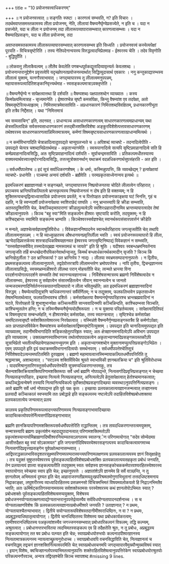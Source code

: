 +++
title = "10 प्रयोजनवत्त्वाधिकरणम्"

+++
॥ न प्रयोजनवत्त्वात् ॥ सङ्गतिः स्पष्टा । कारणत्वं सम्भवति, न? इति विचारः । तदर्थमवाप्तसमस्तकामस्य लीला प्रयोजनम्, नेति, लीलायां वैषम्यनैर्घृण्येप्रसज्येते, न इति च । यदा न प्रसज्येते, यदा च लीला न प्रयोजनम् तदा लीलारूपव्यापारासम्भवात् कारणत्वासम्भवः । यदा न वैषम्यादिप्रसङ्गः, यदा च लीला प्रयोजनम्, तदा

अवाप्तसमस्तकामस्य लीलारूपव्यापारसम्भवात् कारणत्वसम्भव इति सिध्यति । प्रयोजनवत्त्वं कस्येत्यपेक्षां पूरयति - विचित्रसृष्टेरिति । तस्य नेतिपदेनान्वयस्य विरुद्धत्वादभिप्रेतमाह - ईश्वरस्य चेति । तदेव विवृणोति - बुद्धिपूर्वेति ।

॥ लोकवत्तु लीलाकैवल्यम् ॥ लीलैव केवलेति पणबन्धपूर्वकद्यूतादिव्यावृत्त्यर्तः केवलशब्दः । प्रयोजनान्तरानुद्देशेन प्रवृत्तत्वेपि यदृच्छोपनतप्रयोजनस्यार्थात् सिद्धिव्युदासार्थ एवकारः । ननु कन्तुकाद्यारम्भस्य लीलात्वं युक्तम्, यत्नगौरवाभावात् । जगद्य्वापारस्य तु लीलात्वमनुपपन्नम्, महायासरूपत्वादितिशङ्कानिवृत्त्यर्थमाह - स्वसङ्कल्पमात्राऽवक्लृप्तेति ।

॥ वैषम्यनैर्घृण्ये न सापेक्षत्वात्तथा हि दर्शयति ॥ वैषम्यशब्दः पक्षपातशब्देन व्याख्यातः । कस्य किमपेक्ष्यमित्यत्राह - सृज्यमानेति । ईश्वरश्चेन्न सृष्टौ कमर्सापेक्षः, किन्तु वैषम्यांश एव तदपेक्षा, अतो विषमसृष्टेरित्यध्याहृतम् । निमित्तमात्रमेवासाविति - अप्रधानकारणं निमित्तशब्दविवक्षितम्, प्रधानकारणीभूता इति तत्रैव निर्द्देशात् । यथा "निमित्तमात्रं

भव सव्यसाचिन्" इति, तदनवत् । प्राधान्यञ्च असाधारणकारणत्वम् साधारणकारणत्वमप्राधान्यम् यथा क्षेत्रसलिलादिकं सर्वसस्यसाधारणकारणं तत्तद्बीजशक्तिविशेषा अङ्कुरविशेशेत्पत्तावसाधारणकारणम् तथेश्वरस्य साधारणकारणत्वान्निमित्तमात्रत्वम्, कर्मणां विषमसृष्टयसाधारणकारणत्वात्प्राधान्यमित्यर्थः ।

॥ न कर्माविभागादिति चेत्रान्नादित्वादुपपद्यते चाप्युपलभ्यते च ॥ अपिशब्दं व्याचष्टे - तदनादित्वेपीति - उपपद्यते चेत्यत्र चशब्दाभिप्रेतार्थमाह - अकृताभ्यागमेति । स्वरूपानादित्वे सत्यपि सृष्टिप्रवाहानादित्वे सति हि कर्मप्रवाहानादित्वसिद्धिः, अतः सृष्टिप्रवाहानादित्वं दर्शयति - सूर्याचन्द्रमसाविति । प्रतिकल्पमधीतस्यास्य वाक्यस्यार्थवत्त्वात्सृष्टेरनादित्वसिद्धिः, तत्तत्सूत्रोक्तानर्थान् यथाक्रमं वदन्नधिकरणार्थसुपसंहरति - अत इति ।

॥ सर्वधर्मोपपत्तेश्च ॥ इदं सूत्रं सर्वाधिकरणशेषम् । के धर्माः, कस्मिन्नुपपत्तिः, किं व्यवच्छेद्यम् ? इत्यपेक्षायां व्याचष्टे- प्रधानेति । पञ्चम्या अन्वयं दर्शयति - ब्रह्मैवेति । परमप्रकृतसाध्येनान्वय इत्यर्थः ॥

इदमधिकरणं ब्रह्माज्ञानपक्षे न सङ्गच्छते, जगद्य्वापारस्य निष्प्रयोजनतया चोदिते लीलात्वेन परिहारात् । प्रपञ्चस्य भ्रान्तिपरिकल्पितत्वे भ्रान्तकृत्यस्य निष्प्रयोजनत्वं न दोष इति हि वक्तव्यम्; न हि शुक्तिरूप्यचन्द्रद्वित्वाध्यासादिकं प्रयोजनाय प्रवर्तते, न च पित्तोपहतः प्रयोजनाकाङ्क्षया घटं भिनत्ति, गृहं च दहति, न हि स्वप्नदर्शी प्रयोजनापेक्षया स्वशिराछेदं पश्यति । ननु भ्रान्तस्यापि हि क्रीडा सम्भवति, अतस्तदुक्तिरिति चेन्न, केषाञ्चिद्य्वापाराणां क्रीडातुल्यत्वेऽपि स्वशिरःप्रहारादीनामिव भ्रान्तव्यापारत्वादेव तेषां क्रीडात्वानुपपत्तेः । किञ्च "बहु स्या"मिति सङ्कल्पेन हीश्वरः सृष्टयादि करोति, तदयुक्तम्; न हि कश्चिद्भ्रान्तः स्यामिति सङ्कल्प्य भ्राम्यति । किञ्चेश्वरस्सर्वज्ञश्चेत् स्वानर्थरूपसंसारपवर्त्तनं क्रीडेति

न मन्यते, अज्ञश्चेत्सर्वज्ञत्वश्रुतिविरोधः । विवेकज्ञाननिष्पादनेन स्वानर्थपरिहाराय जगत्सृजतीति चेत् तथापि लीलात्वमनुपपन्नम् । न हि व्याध्युपहतस्य औषधानयनप्रवृत्तिर्लीला भवति । स्वयं प्रयोजनरूपव्यापारो हि लीला, ऋग्वेदादिप्रवत्तर्कस्य शास्त्रादधिकविषयज्ञानवत ईश्वरस्य जगत्सृष्टिनिष्पाद्यं विवेकज्ञानं न सम्भवति, "यस्सर्वज्ञस्सर्ववित् तस्मादेतद्ब्रह्म नामरूपमन्नं च जायते" इति हि श्रुतिः । यदीश्वरः स्वबन्धभ्रमनिवर्तनाय जगत्सृजति तर्हि बन्धच्छेदनौपयिकानेवार्थान्सृजतु, किमर्थं बन्धवर्धकानर्थकामादीन् सृजति ? किञ्च किं भ्रान्तिहेतुर्लीला ? उत भ्रान्तिकार्या ? उत भ्रान्तिरेव ? नाद्यः । लीलया स्वभ्रमसम्पादनानुपपत्तेः । न द्वितीयः, प्रथमसङ्कल्पस्य लीलात्वानुपपत्तेः, तद्वदेवोत्तरत्रापि लीलामन्तरेण भ्रमोपपत्तेश्च । नापि तृतीयः, द्विचन्द्रज्ञानस्य लीलात्वाप्रसिद्धेः, स्वयमभ्राम्यन्नीश्वरो लीलथा परान् मोहयतीति चेन्न; त्वन्मते भ्रान्त्या विना परदर्शनायोगात्परदर्शने सम्भवति तेषां स्वानन्यत्वज्ञानाच्च । निर्विशेषसन्मात्रस्य ब्रह्मणो निर्विशेषत्वादेव न लीलासम्भवः, ईश्वरस्य तु सर्वज्ञत्वेन संसारमहितत्वेन जीवान् स्वानन्यत्वेन च जानतो जन्मजरामरणादिनिर्वर्तननरकपातनादिव्यापारो न लीला भवितुमर्हति; अत इदमधिकरणं ब्रह्माज्ञानवादिनां विरुद्धम् । वैषम्येत्यादिसूत्राणि चाधिकरणान्तरं सर्वैर्वर्णितम्; न च तद्युक्तम्, फलफलिभावेन प्रकृतसाध्येन तेषामन्वितार्थत्वात्, फलफलिभावश्च दशिर्तः । कर्मसापेक्षतया वैषम्यनर्घृण्यपरिहारश्च भ्रान्तब्रह्मवादिनां न घटते, पित्तोपहतो हि शुभाशुभानपेक्षः कञ्चित्स्तौति सान्त्ववादिनमपि कञ्चिन्निन्दति, काश्चिदम्भसा सिञ्चति, कांश्चिन्मुसलेन हन्ति; न च तस्मिन्वैषम्यनैर्घृण्ययोर्दोषरूपता । न च युक्तया परिहर्तव्यत्वम् । सापेक्षत्वादितिपदं च विषमसृष्टया सम्बन्धर्महति, न हीश्वरश्चेत् कर्मसापेक्षः, तस्य स्वतन्त्रत्वात् । सृष्टिश्चेन्न कर्मसापेक्षा समष्टितत्त्वसृष्टौ सर्वशक्तितयेश्वरस्य निरपेक्षत्वात् । यस्मिन्नंशे वैषम्यनैर्गृण्यप्रसङ्गस्तत्रैव हि कर्मणोऽपेक्षा; अतः प्राप्ताप्राप्तविवेकेन वैषम्यांशस्य कर्मसापेक्षत्वाद्विषमसृष्टेरित्युक्तम् । उपपद्यत इति चानादित्वमुपपद्यत इति व्याख्यातम्, तदानीमविभागादिति शङ्कितहेतुरपरिहृतः स्यात्; अतः क्षेत्रज्ञानामनादित्वेऽपि अविभाग उपपद्यत इति व्याख्यातम् । उक्तलक्षणस्याविभागस्य तथोत्वोपपादकत्वेन अकृताभ्यागमादिप्रसङ्गरूपस्तर्कोऽपि सूत्राभिप्रेतो भवतीत्यभिप्रायेणाहतथानभ्युपगम इति । अकृताभ्यागमशब्देन मुक्तानामप्युत्पत्तिप्रसङ्गोऽभिप्रेतः । एवम् उपपद्यते इति द्वयं यथाक्रममविभागानादित्वयोः समर्थनपरम् । सर्वधर्मोपपत्तेश्चेतिसूत्रं निर्विशेषवादेऽत्यन्तमघटितमिति दुरपह्नवम् । ब्रह्मणो महामायत्वात्तस्मिन्मायाकल्पितधर्मोपपत्तिरिति तु श्रद्धामात्रम्, अशाब्दत्वात् । "पराऽस्य शक्तिर्विविधैव श्रूयते स्वाभाविकी ज्ञानबलक्रिया च" इति श्रुतिविरोधाच्च । यादवमिश्रानुसारिणस्तुसर्वधर्मोपपत्तेश्चेति सूत्रमप्यधिकरणान्तरमाहुः, तत्र चैतन्यशक्तिक्रियाशक्तिपरिणामशक्तिरूपाः सर्वे धर्मा ब्रह्मणि नोपपद्यन्ते, नित्यसर्गादिप्रवृत्तिप्रसङ्गात् न चेच्छया नित्यप्रसङ्गपरिहारः, इच्छाया नित्यत्वे नित्यप्रसङ्गात्, अनित्यत्वेऽपि हेतुसापेक्षत्वात् हेतोश्चामानकत्वात्; कथञ्चिद्धेत्वन्वेषणे तस्यापि नित्यानित्यविकल्पे पूर्वोक्तदोषप्रसङ्गादिच्छया व्यवस्थाऽनुपपत्तिर्नित्यप्रसङ्गः । अतो ब्रह्मणि सर्वे धर्मा नोपपद्यन्त इति पूर्वः पक्षः कृतः । इच्छायाः प्रलयकालात्ययज्ञानजन्मत्वात् तज्ज्ञानस्य प्रलयादौ कञ्चित्कालं स्वप्स्यामि ततः प्रबोद्धाहे इति सङ्कल्पस्य नष्टत्वेऽपि तदाहितविशेषप्रबोधशक्तया प्रलयकालात्येय जन्यत्वात् प्रलय

कालस्य प्रकृतिपरिणामरूपत्वादन्त्यपरिणामस्य नित्यप्रसङ्गाभावादिच्छायाः कादाचित्कत्वोपपत्तेर्नित्यसर्गादिप्रसङ्गाभावात्

ब्रह्मणि ज्ञानक्रियापरिणामशक्तिरूपसर्वधर्मोपपत्तेरिति राद्धान्तितम् । तत्र तावदधिकरणान्तरत्वमयुक्तम्, सन्मात्रस्यापि ब्रह्मणः प्रकृत्यंशेन महदाद्युपादानत्वात् परिणामशक्तिमतोऽपि प्रकृत्यंशस्यान्तर्यामिब्राह्मणादिष्वीश्वरनियाम्यतयाऽवगतस्य स्वातन्त्र्ेण परिणामायोगात् "सदेव सोम्येदमग्र आसीत्तदैक्षत बहु स्यां सोऽकामयत" इति जगत्सर्गादिविषयस्येश्वरसङ्गल्पस्य कादाचित्कत्वावगमाच्च नित्यसर्गादिप्रवृत्त्यप्रसङ्गेन पूर्वपक्षोत्थानासम्भवात् । आद्विपराद्धकालभाविसदृशतरसूक्ष्मपरिणामपरम्परास्वन्त्यपरिणामलक्षणस्य प्रलयकालात्ययस्य ज्ञानं सिसृक्षाहेतुः । तत्र यदुक्तं सुषुप्तस्येश्वरस्य पूर्वसङ्कल्पाहितविशेषाप्रबोधशक्तिः प्रलयकालात्ययसहकृता प्रबोधं जनयति, तेन प्रलयात्ययं ज्ञात्वा सङ्कल्पयतीति तदयुक्तम् स्वतः सर्वज्ञस्य ज्ञानसङ्कोचककर्मपारवश्यरहितस्येश्वरस्य स्वापायोगात् स्वेच्छया स्वाप इति चेन्न; इच्छानुपपत्तेः । अज्ञातांशेऽपि ज्ञानमेव हि सर्वे वाञ्छन्ति, न तु ज्ञानलोपम् अभिमतत्वं दृश्यत इति चेत् आहाराजरणतीव्रामयदुःखपरिश्रमतमोगुणाभिभूतानां तत्तदधिष्टशमनाय निद्राकाङ्क्षा, लघुशरीरस्य व्याध्यादिरहितस्य प्रसन्नमनसो विचित्रमभिमतं विषयमवलोकयतो हि निद्राऽनभिमतैव भवति; अतः ऊमिर्षट्कातिगस्यानामयस्य सर्वशक्तेस्तमसः परस्येश्वरस्य कथं ज्ञानलोपोऽभिमतः स्यात् ? प्रबोधशक्तेः पूर्वसङ्कल्पाहितविशेषत्वमप्ययुक्तम्, विशेषस्य प्रबोधजननयोग्यतालक्षणत्वाद्योग्यतान्तरानुपपत्तेर्द्रव्यस्यैव सर्वविधयोग्यतापादनदर्शनाच्च । स च योग्यतालक्षणविशेषः किं प्रलयकालात्ययज्ञानात्प्रबोधमीश्वरे जनयति ? उताज्ञानात् ? न प्रथमः, योग्यतायाश्चैतन्याभावात् । द्वितीये सयोग्यतारूपविशेषस्तदानीमीश्वराधिष्ठिनः, न वा ? न प्रथमः, अप्रबुद्धस्याधिष्ठातृत्वायोगात् । द्वितीये चानधिष्ठितस्य विशेषस्य यथा प्रबोधकार्यकरत्वम्; एवमीश्वरानधिष्ठितस्य पअकृत्यांशस्यैव जगज्जननसम्भवात् प्रबोधपरिकल्पनं विफलम्; तद्धि कल्प्यम्, अश्रुतत्वात् । प्रबोधानन्तरभावितया त्वदभिमतस्सङ्कल्प एव हि तदैक्षतेति श्रुतः, न तु प्रबोधः, अप्रबुद्धस्य सङ्कल्पायोगात् तत षव प्रबोधः पल्प्यत इति चेन्न; स्वापप्रबोधयोरुभयोः कल्पनादपीश्वरज्ञानस्य नित्यतामात्रकल्पनस्य न्यायत्वाच्छ्रुत्यनुरोधाच्च । स्वापप्रबोधावपि वचनसिद्धाविति चेत्, नित्यज्ञानत्वं च वचनसिद्धम् तद्वचनं ज्ञानशक्तिनित्यत्वपरमिति चेत् स्वापप्रबोधवचनमपि जगद्य्वापारवैमुख्यौन्मुख्यविषयं स्यात् । इयान् विशेषः, क्वचिज्ज्ञानलोपस्याभिमतत्वानुपपत्तिः शक्तेराहितविशेषत्वानुपपत्तिरेकेण स्वापप्रबोधयोरश्रुतयोः परिकल्पनगौरवञ्च, अन्यत्र तद्विरहश्चेति किञ्च स्वापशब्द #missing 9 lines.


